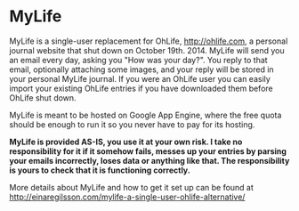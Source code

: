 MyLife
======

MyLife is a single-user replacement for OhLife, http://ohlife.com, 
a personal journal website that shut down on October 19th. 2014.
MyLife will send you an email every day, asking you "How was your day?". 
You reply to that email, optionally attaching some images, and
your reply will be stored in your personal MyLife journal. If you were
an OhLife user you can easily import your existing OhLife entries if
you have downloaded them before OhLife shut down.

MyLife is meant to be hosted on Google App Engine, where the
free quota should be enough to run it so you never have to pay
for its hosting. 

**MyLife is provided AS-IS, you use it at your own risk. I take no 
responsibility for it if it somehow fails, messes up your entries
by parsing your emails incorrectly, loses data or anything like that.
The responsibility is yours to check that it is functioning correctly.**

More details about MyLife and how to get it set up can be found at
http://einaregilsson.com/mylife-a-single-user-ohlife-alternative/
